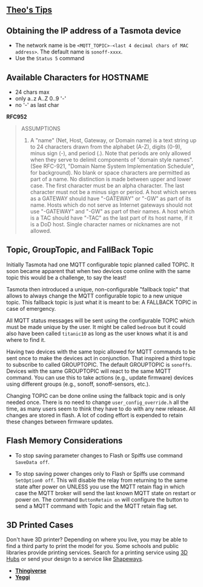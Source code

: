 ## [**Theo's Tips**](Theo's-Tasmota-Tips)  

## Obtaining the IP address of a Tasmota device
- The network name is be `<MQTT_TOPIC>-<last 4 decimal chars of MAC address>`. The default name is `sonoff-xxxx`.
- Use the `Status 5` command

## Available Characters for HOSTNAME
  - 24 chars max
  - only a..z A..Z 0..9 '-'
  - no '-' as last char

**RFC952**  
>  ASSUMPTIONS  
>  1. A "name" (Net, Host, Gateway, or Domain name) is a text string up    to 24 characters drawn from the alphabet (A-Z), digits (0-9), minus    sign (-), and period (.).  Note that periods are only allowed when    they serve to delimit components of "domain style names". (See    RFC-921, "Domain Name System Implementation Schedule", for    background).  No blank or space characters are permitted as part of a    name. No distinction is made between upper and lower case.  The first    character must be an alpha character.  The last character must not be    a minus sign or period.  A host which serves as a GATEWAY should have    "-GATEWAY" or "-GW" as part of its name.  Hosts which do not serve as    Internet gateways should not use "-GATEWAY" and "-GW" as part of    their names. A host which is a TAC should have "-TAC" as the last    part of its host name, if it is a DoD host.  Single character names    or nicknames are not allowed.  

## Topic, GroupTopic, and FallBack Topic
Initially Tasmota had one MQTT configurable topic planned called TOPIC. It soon became apparent that when two devices come online with the same topic this would be a challenge, to say the least!

Tasmota then introduced a unique, non-configurable "fallback topic" that allows to always change the MQTT configurable topic to a new unique topic. This fallback topic is just what it is meant to be: A FALLBACK TOPIC in case of emergency.

All MQTT status messages will be sent using the configurable TOPIC which must be made unique by the user. It might be called `bedroom` but it could also have been called `titanic10` as long as the user knows what it is and where to find it.

Having two devices with the same topic allowed for MQTT commands to be sent once to make the devices act in conjunction. That inspired a third topic to subscribe to called GROUPTOPIC. The default GROUPTOPIC is `sonoffs`. Devices with the same GROUPTOPIC will react to the same MQTT command. You can use this to take actions (e.g., update firmware) devices using different groups (e.g., sonoff, sonoff-sensors, etc.).

Changing TOPIC can be done online using the fallback topic and is only needed once. There is no need to change `user_config_override.h` all the time, as many users seem to think they have to do with any new release. All changes are stored in flash. A lot of coding effort is expended to retain these changes between firmware updates.

## Flash Memory Considerations
- To stop saving parameter changes to Flash or Spiffs use command ```SaveData off```.

- To stop saving power changes only to Flash or Spiffs use command ```SetOption0 off```. This will disable the relay from returning to the same state after power on UNLESS you use the MQTT retain flag in which case the MQTT broker will send the last known MQTT state on restart or power on. The command ```ButtonRetain on``` will configure the button to send a MQTT command with Topic and the MQTT retain flag set.

## 3D Printed Cases
Don't have 3D printer? Depending on where you live, you may be able to find a third party to print the model for you. Some schools and public libraries provide printing services. Search for a printing service using [3D Hubs](https://www.3dhubs.com/) or send your design to a service like [Shapeways](https://www.shapeways.com/).  
- [**Thingiverse**](https://www.thingiverse.com/search?q=tasmota&dwh=375b8ac9ddc286e)
- [**Yeggi**](https://www.yeggi.com/q/sonoff/)
